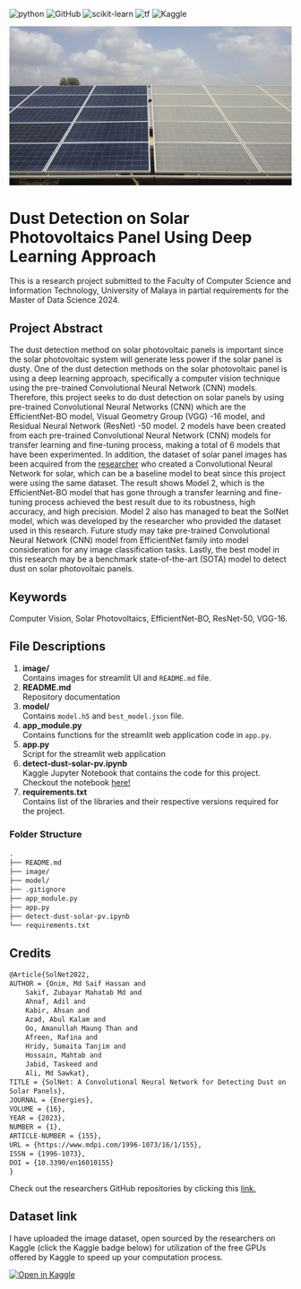 <a><img alt = 'python' src="https://img.shields.io/badge/Python-14354C?style=for-the-badge&logo=python&logoColor=white"></a>
![GitHub](https://img.shields.io/badge/github-%23121011.svg?style=for-the-badge&logo=github&logoColor=white)
![scikit-learn](https://img.shields.io/badge/scikit--learn-%23F7931E.svg?style=for-the-badge&logo=scikit-learn&logoColor=white)
<a><img alt='tf' src="https://img.shields.io/badge/TensorFlow-FF6F00?style=for-the-badge&logo=tensorflow&logoColor=white"></a>
![Kaggle](https://img.shields.io/badge/Kaggle-035a7d?style=for-the-badge&logo=kaggle&logoColor=white)

![solar-panel](image/solar.jpeg)

# Dust Detection on Solar Photovoltaics Panel Using Deep Learning Approach
This is a research project submitted to the Faculty of Computer Science and Information Technology, University of Malaya in partial requirements for the Master of Data Science 2024. 

## Project Abstract
The dust detection method on solar photovoltaic panels is important since the solar photovoltaic system will generate less power if the solar panel is dusty. One of the dust detection methods on the solar photovoltaic panel is using a deep learning approach, specifically a computer vision technique using the pre-trained Convolutional Neural Network (CNN) models. Therefore, this project seeks to do dust detection on solar panels by using pre-trained Convolutional Neural Networks (CNN) which are the EfficientNet-BO model, Visual Geometry Group (VGG) -16 model, and Residual Neural Network (ResNet) -50 model. 2 models have been created from each pre-trained Convolutional Neural Network (CNN) models for transfer learning and fine-tuning process, making a total of 6 models that have been experimented. In addition, the dataset of solar panel images has been acquired from the [researcher](https://www.mdpi.com/1996-1073/16/1/155) who created a Convolutional Neural Network for solar, which can be a baseline model to beat since this project were using the same dataset. The result shows Model 2, which is the EfficientNet-BO model that has gone through a transfer learning and fine-tuning process achieved the best result due to its robustness, high accuracy, and high precision. Model 2 also has managed to beat the SolNet model, which was developed by the researcher who provided the dataset used in this research. Future study may take pre-trained Convolutional Neural Network (CNN) model from EfficientNet family into model consideration for any image classification tasks. Lastly, the best model in this research may be a benchmark state-of-the-art (SOTA) model to detect dust on solar photovoltaic panels. 


## Keywords 
Computer Vision, Solar Photovoltaics, EfficientNet-BO, ResNet-50, VGG-16.


## File Descriptions

1. **image/** <br />
   Contains images for streamlit UI and `README.md` file.
2. **README.md** <br />
   Repository documentation
3. **model/** <br />
   Contains `model.h5` and `best_model.json` file.
4. **app_module.py** <br />
   Contains functions for the streamlit web application code in `app.py`.
5. **app.py** <br />
   Script for the streamlit web application
6. **detect-dust-solar-pv.ipynb** <br />
   Kaggle Jupyter Notebook that contains the code for this project. Checkout the notebook [here!](https://www.kaggle.com/code/safwanshamsir99/detect-dust-solar-pv)
7. **requirements.txt** <br />
    Contains list of the libraries and their respective versions required for the project.


### Folder Structure

```
.
├── README.md
├── image/
├── model/
├── .gitignore
├── app_module.py
├── app.py
├── detect-dust-solar-pv.ipynb
└── requirements.txt
```


## Credits
```
@Article{SolNet2022,
AUTHOR = {Onim, Md Saif Hassan and
	Sakif, Zubayar Mahatab Md and
	Ahnaf, Adil and
	Kabir, Ahsan and
	Azad, Abul Kalam and
	Oo, Amanullah Maung Than and
	Afreen, Rafina and
	Hridy, Sumaita Tanjim and
	Hossain, Mahtab and
	Jabid, Taskeed and
	Ali, Md Sawkat},
TITLE = {SolNet: A Convolutional Neural Network for Detecting Dust on Solar Panels},
JOURNAL = {Energies},
VOLUME = {16},
YEAR = {2023},
NUMBER = {1},
ARTICLE-NUMBER = {155},
URL = {https://www.mdpi.com/1996-1073/16/1/155},
ISSN = {1996-1073},
DOI = {10.3390/en16010155}
}
```

Check out the researchers GitHub repositories by clicking this [link.](https://github.com/Onimee58/SolNET)


## Dataset link
I have uploaded the image dataset, open sourced by the researchers on Kaggle (click the Kaggle badge below) for utilization of the free GPUs offered by Kaggle to speed up your computation process.

[![Open in Kaggle](https://img.shields.io/badge/Kaggle-20BEFF?style=for-the-badge&logo=Kaggle&logoColor=white)](https://www.kaggle.com/datasets/safwanshamsir99/solar-photovoltaics-panell-for-dust-dectection)


